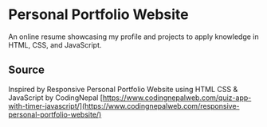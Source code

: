 # Personal Portfolio Website
An online resume showcasing my profile and projects to apply knowledge in HTML, CSS, and JavaScript.

## Source
Inspired by Responsive Personal Portfolio Website using HTML CSS & JavaScript by CodingNepal
[https://www.codingnepalweb.com/quiz-app-with-timer-javascript/](https://www.codingnepalweb.com/responsive-personal-portfolio-website/)

<!--For Learning Purposes Only-->
